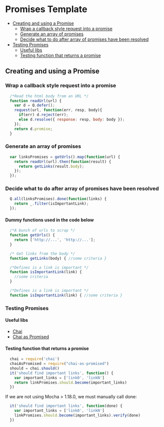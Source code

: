 # Promises Template
  * [Creating and using a Promise](#creating-and-using-a-promise)
    * [Wrap a callback style request into a promise](#wrap-a-callback-style-request-into-a-promise)
    * [Generate an array of promises](#generate-an-array-of-promises)
    * [Decide what to do after array of promises have been resolved](#decide-what-to-do-after-array-of-promises-have-been-resolved)
  * [Testing Promises](#testing-promises)
    * [Useful libs](#useful-libs)
    * [Testing function that returns a promise](#testing-function-that-returns-a-promise)

## Creating and using a Promise
### Wrap a callback style request into a promise
```javascript
  /*Read the html body from an URL */
  function readUrl(url) {
    var d = Q.defer();
    request(url, function(err, resp, body){
      if(err) d.reject(err);
      else d.resolve({ response: resp, body: body });
    });
    return d.promise;
  }
```
### Generate an array of promises
```javascript
  var linksPromises = getUrls().map(function(url) {
    return readUrl(url).then(function(result) {
      return getLinks(result.body);
    });
  });
```
### Decide what to do after array of promises have been resolved
```javascript
  Q.all(linksPromises).done(function(links) {
    return _.filter(isImportantLink);
  });
```

#### Dummy functions used in the code below
```javascript
  /*A bunch of urls to scrap */
  function getUrls() {
    return ['http://...', 'http://...'];
  }

  /* Get links from the body */
  function getLinks(body) { //some criteria }

  /*Defines is a link is important */
  function isImportantLink(link) {
    //some criteria
  }

  /*Defines is a link is important */
  function isImportantLink(link) { //some criteria }
```

### Testing Promises
#### Useful libs
* [Chai](https://www.npmjs.org/package/chai)
* [Chai as Promised](https://www.npmjs.org/package/chai-as-promised)

#### Testing function that returns a promise
```javascript
  chai = require('chai')
  chaiAsPromised = require("chai-as-promised")
  should = chai.should()
  it('should find important links', function() {
    var important_links = ['link0', 'linkN']
    return linkPromises.should.become(important_links)
  })
```
If we are not using Mocha > 1.18.0, we must manually call done:
```javascript
  it('should find important links', function(done) {
    var important_links = ['link0', 'linkN']
    linkPromises.should.become(important_links).verify(done)
  })
```